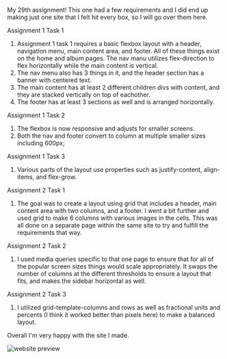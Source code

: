 My 29th assignment! This one had a few requirements and I did end up making just one site that I felt hit every box, so I will go over them here.

Assignment 1 Task 1
1. Assignment 1 task 1 requires a basic flexbox layout with a header, navigation menu, main content area, and footer. All of these things exist on the home and album pages. The nav manu utilizes flex-direction to flex horizontally while the main content is vertical.  
2. The nav menu also has 3 things in it, and the header section has a banner with centered text.  
3. The main content has at least 2 different children divs with content, and they are stacked vertically on top of eachother.  
4. The footer has at least 3 sections as well and is arranged horizontally.  

Assignment 1 Task 2  
1. The flexbox is now responsive and adjusts for smaller screens.  
2. Both the nav and footer convert to column at multiple smaller sizes including 600px;

Assignment 1 Task 3  
1. Various parts of the layout use properties such as justify-content, align-items, and flex-grow.  

Assignment 2 Task 1  
1. The goal was to create a layout using grid that includes a header, main content area with two columns, and a footer. I went a bit further and used grid to make 6 columns with various images in the cells. This was all done on a separate page within the same site to try and fulfill the requirements that way. 

Assignment 2 Task 2
1. I used media queries specific to that one page to ensure that for all of the popular screen sizes things would scale appropriately. It swaps the number of columns at the different thresholds to ensure a layout that fits, and makes the sidebar horizontal as well.  

Assignment 2 Task 3  
1. I utilized grid-template-columns and rows as well as fractional units and percents (I think it worked better than pixels here) to make a balanced layout.

Overall I'm very happy with the site I made.

![website preview](https://raw.githubusercontent.com/Windikite/CSSLayoutDesign/master/website_preview.bmp)